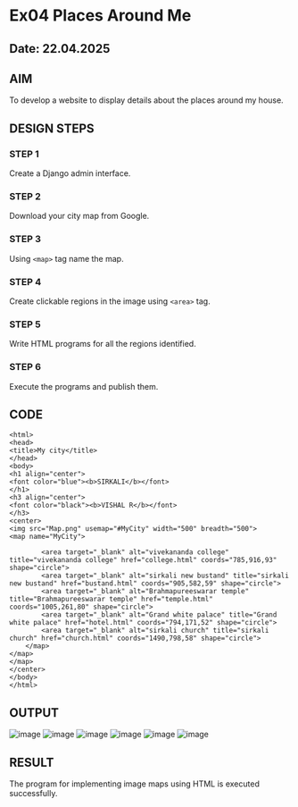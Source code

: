 # Ex04 Places Around Me
## Date: 22.04.2025

## AIM
To develop a website to display details about the places around my house.

## DESIGN STEPS

### STEP 1
Create a Django admin interface.

### STEP 2
Download your city map from Google.

### STEP 3
Using ```<map>``` tag name the map.

### STEP 4
Create clickable regions in the image using ```<area>``` tag.

### STEP 5
Write HTML programs for all the regions identified.

### STEP 6
Execute the programs and publish them.

## CODE
```
<html>
<head>
<title>My city</title>
</head>
<body>
<h1 align="center">
<font color="blue"><b>SIRKALI</b></font>
</h1>  
<h3 align="center">
<font color="black"><b>VISHAL R</b></font>
</h3> 
<center>
<img src="Map.png" usemap="#MyCity" width="500" breadth="500">
<map name="MyCity">
    
        <area target="_blank" alt="vivekananda college" title="vivekananda college" href="college.html" coords="785,916,93" shape="circle">
        <area target="_blank" alt="sirkali new bustand" title="sirkali new bustand" href="bustand.html" coords="905,582,59" shape="circle">
        <area target="_blank" alt="Brahmapureeswarar temple" title="Brahmapureeswarar temple" href="temple.html" coords="1005,261,80" shape="circle">
        <area target="_blank" alt="Grand white palace" title="Grand white palace" href="hotel.html" coords="794,171,52" shape="circle">
        <area target="_blank" alt="sirkali church" title="sirkali church" href="church.html" coords="1490,798,58" shape="circle">
    </map>
</map>  
</map>
</center> 
</body>
</html>
```

## OUTPUT
![image](https://github.com/user-attachments/assets/53c01195-6d6c-456c-9891-a15193f44bf1)
![image](https://github.com/user-attachments/assets/b7dbc4ff-ba84-4fe4-9e15-ff0c2a09325c)
![image](https://github.com/user-attachments/assets/30dc02e5-f18b-4fce-9bca-169b296f5213)
![image](https://github.com/user-attachments/assets/b72f49af-54c4-45f4-adb3-9d701649a646)
![image](https://github.com/user-attachments/assets/fd86794f-5c15-4f99-af0f-490c2d301562)
![image](https://github.com/user-attachments/assets/4de45006-e8ad-4b8b-a321-e801c4828102)












## RESULT
The program for implementing image maps using HTML is executed successfully.
